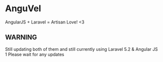 # AnguVel
AngularJS + Laravel = Artisan Love! &lt;3

## WARNING
Still updating both of them and still currently using Laravel 5.2 & Angular JS 1
Please wait for any updates
